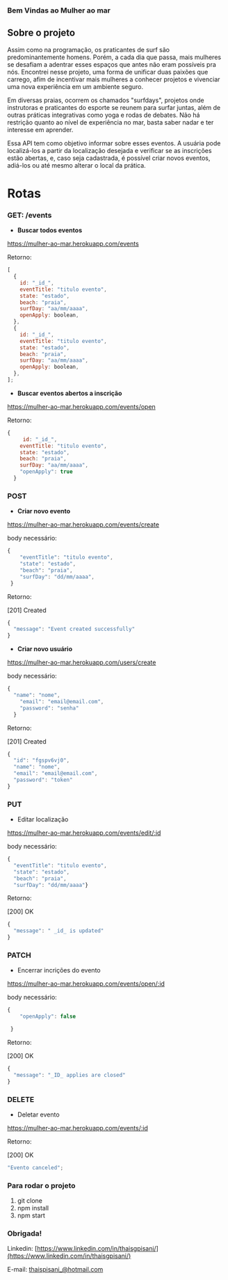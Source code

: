 ### Bem Vindas ao Mulher ao mar

## Sobre o projeto

Assim como na programação, os praticantes de surf são predominantemente homens. Porém, a cada dia que passa, mais mulheres se desafiam a adentrar esses espaços que antes não eram possíveis pra nós. Encontrei nesse projeto, uma forma de unificar duas paixões que carrego, afim de incentivar mais mulheres a conhecer projetos e vivenciar uma nova experiência em um ambiente seguro.

Em diversas praias, ocorrem os chamados "surfdays", projetos onde instrutoras e praticantes do esporte se reunem para surfar juntas, além de outras práticas integrativas como yoga e rodas de debates. Não há restrição quanto ao nível de experiência no mar, basta saber nadar e ter interesse em aprender.

Essa API tem como objetivo informar sobre esses eventos. A usuária pode localizá-los a partir da localização desejada e verificar se as inscrições estão abertas, e, caso seja cadastrada, é possível criar novos eventos, adiá-los ou até mesmo alterar o local da prática.

# Rotas

### GET: /events

- **Buscar todos eventos**

https://mulher-ao-mar.herokuapp.com/events

Retorno:

```jsx
[
  {
    id: "_id_",
    eventTitle: "titulo evento",
    state: "estado",
    beach: "praia",
    surfDay: "aa/mm/aaaa",
    openApply: boolean,
  },
  {
    id: "_id_",
    eventTitle: "titulo evento",
    state: "estado",
    beach: "praia",
    surfDay: "aa/mm/aaaa",
    openApply: boolean,
  },
];
```

- **Buscar eventos abertos a inscrição**

https://mulher-ao-mar.herokuapp.com/events/open

Retorno:

```jsx
{
     id: "_id_",
    eventTitle: "titulo evento",
    state: "estado",
    beach: "praia",
    surfDay: "aa/mm/aaaa",
    "openApply": true
  }
```

### POST

- **Criar novo evento**

https://mulher-ao-mar.herokuapp.com/events/create

body necessário:

```jsx
{
    "eventTitle": "titulo evento",
    "state": "estado",
    "beach": "praia",
    "surfDay": "dd/mm/aaaa",
 }
```

Retorno:

[201] Created

```jsx
{
  "message": "Event created successfully"
}
```

- **Criar novo usuário**

https://mulher-ao-mar.herokuapp.com/users/create

body necessário:

```jsx
{
  "name": "nome",
	"email": "email@email.com",
	"password": "senha"
  }
```

Retorno:

[201] Created

```jsx
{
  "id": "fgspv6vj0",
  "name": "nome",
  "email": "email@email.com",
  "password": "token"
}
```

### PUT

- Editar localização

https://mulher-ao-mar.herokuapp.com/events/edit/:id

body necessário:

```jsx
{
  "eventTitle": "titulo evento",
  "state": "estado",
  "beach": "praia",
  "surfDay": "dd/mm/aaaa"}
```

Retorno:

[200] OK

```jsx
{
  "message": " _id_ is updated"
}
```

### PATCH

- Encerrar incrições do evento

https://mulher-ao-mar.herokuapp.com/events/open/:id

body necessário:

```jsx
{
    "openApply": false

 }
```

Retorno:

[200] OK

```jsx
{
  "message": "_ID_ applies are closed"
}
```

### DELETE

- Deletar evento

https://mulher-ao-mar.herokuapp.com/events/:id

Retorno:

[200] OK

```jsx
"Evento canceled";

```

### Para rodar o projeto

1. git clone
2. npm install
3. npm start

### Obrigada!

Linkedin: [https://www.linkedin.com/in/thaisgpisani/](https://www.linkedin.com/in/thaisgpisani/)

E-mail: thaispisani_@hotmail.com
